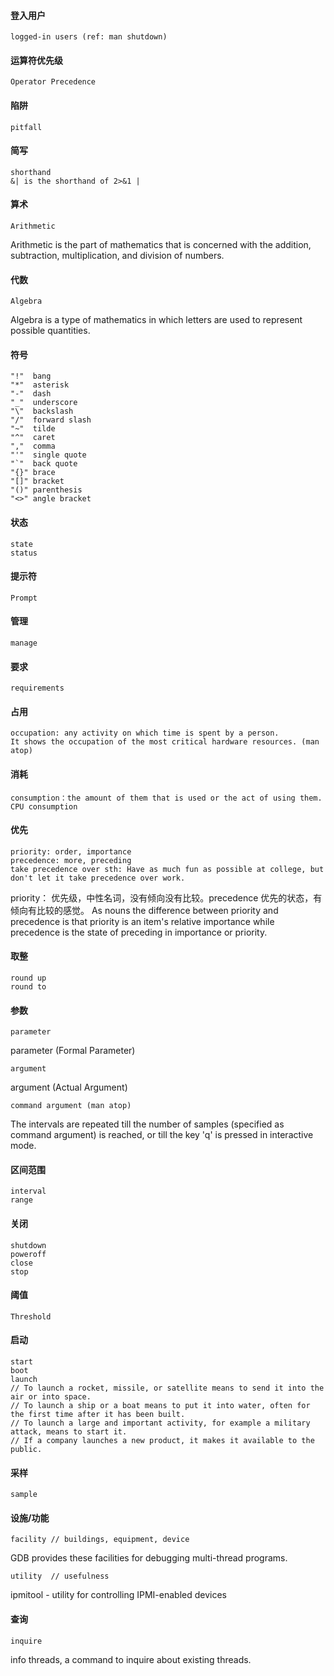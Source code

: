 #### 登入用户
```
logged-in users (ref: man shutdown) 
```

#### 运算符优先级
```
Operator Precedence
```

#### 陷阱
```
pitfall
```

#### 简写
```
shorthand
&| is the shorthand of 2>&1 | 
```

#### 算术
```
Arithmetic
```
Arithmetic is the part of mathematics that is concerned with the addition, subtraction, multiplication, and division of numbers.

#### 代数
```
Algebra
```
Algebra is a type of mathematics in which letters are used to represent possible quantities.

#### 符号
```
"!"  bang
"*"  asterisk
"-"  dash
"_"  underscore
"\"  backslash
"/"  forward slash
"~"  tilde
"^"  caret
","  comma
"'"  single quote
"`"  back quote
"{}" brace
"[]" bracket
"()" parenthesis
"<>" angle bracket
```

#### 状态
```
state
status
```

#### 提示符
```
Prompt
```

#### 管理
```
manage
```
#### 要求
```
requirements
```

#### 占用
```
occupation: any activity on which time is spent by a person.
It shows the occupation of the most critical hardware resources. (man atop)
```

#### 消耗
```
consumption：the amount of them that is used or the act of using them.
CPU consumption
```

#### 优先
```
priority: order, importance 
precedence: more, preceding 
take precedence over sth: Have as much fun as possible at college, but don't let it take precedence over work.
```
priority： 优先级，中性名词，没有倾向没有比较。precedence 优先的状态，有倾向有比较的感觉。
As nouns the difference between priority and precedence is that priority is an item's relative importance while precedence is the state of preceding in importance or priority.

#### 取整
```
round up
round to
```
#### 参数
```
parameter
```
parameter (Formal Parameter)

```
argument
```
argument (Actual Argument)

```
command argument (man atop) 
```
The intervals  are repeated till the number of samples (specified as command argument) is reached, or till the key 'q' is pressed in  interactive mode.

#### 区间范围
```
interval
range
```

#### 关闭
```
shutdown
poweroff
close
stop
```

#### 阈值
```
Threshold
```

#### 启动
```
start
boot
launch 
// To launch a rocket, missile, or satellite means to send it into the air or into space.
// To launch a ship or a boat means to put it into water, often for the first time after it has been built.
// To launch a large and important activity, for example a military attack, means to start it.
// If a company launches a new product, it makes it available to the public.
```

#### 采样
```
sample 
```

#### 设施/功能
```
facility // buildings, equipment, device
```
GDB provides these facilities for debugging multi-thread programs.

```
utility  // usefulness
```
ipmitool - utility for controlling IPMI-enabled devices

#### 查询
```
inquire
```
info threads, a command to inquire about existing threads.
